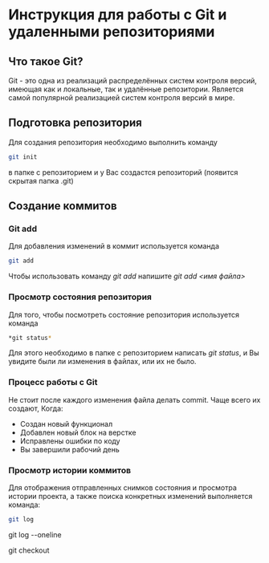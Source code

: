 # Инструкция для работы с Git и удаленными репозиториями

## Что такое Git?
Git - это одна из реализаций распределённых систем контроля версий, имеющая как и локальные, так и удалённые репозитории. Является самой популярной реализацией систем контроля версий в мире.
## Подготовка репозитория
Для создания репозитория необходимо выполнить команду 
```sh
git init
``` 
в папке с репозиторием и у Вас создастся репозиторий (появится скрытая папка .git)

## Создание коммитов

### Git add
Для добавления изменений в коммит используется команда 
```sh 
git add
```

 Чтобы использовать команду *git add* напишите *git add <имя файла>*

### Просмотр состояния репозитория
Для того, чтобы посмотреть состояние репозитория используется команда 
```sh
*git status*
```
 Для этого необходимо в папке с репозиторием написать *git status*, и Вы увидите были ли изменения в файлах, или их не было.

### Процесс работы с Git
Не стоит после каждого изменения файла делать commit. Чаще всего их создают, Когда:
* Создан новый функционал
* Добавлен новый блок на верстке
* Исправлены ошибки по коду
* Вы завершили рабочий день

### Просмотр истории коммитов
Для отображения отправленных снимков состояния и просмотра истории проекта, а также поиска конкретных изменений выполняется команда:
```sh
git log
```

git log --oneline

git checkout